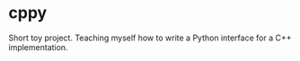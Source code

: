 # cppy
Short toy project. Teaching myself how to write a Python interface for a C++ implementation.
